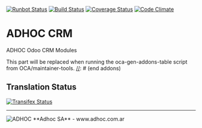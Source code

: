 [![Runbot Status](http://runbot.adhoc.com.ar/runbot/badge/flat/32/8.0.svg)](http://runbot.adhoc.com.ar/runbot/repo/github-com-ingadhoc-crm-32)
[![Build Status](https://travis-ci.org/ingadhoc/crm.svg?branch=8.0)](https://travis-ci.org/ingadhoc/crm)
[![Coverage Status](https://coveralls.io/repos/ingadhoc/crm/badge.png?branch=8.0)](https://coveralls.io/r/ingadhoc/crm?branch=8.0)
[![Code Climate](https://codeclimate.com/github/ingadhoc/crm/badges/gpa.svg)](https://codeclimate.com/github/ingadhoc/crm)

# ADHOC CRM

ADHOC Odoo CRM Modules

[//]: # (addons)
This part will be replaced when running the oca-gen-addons-table script from OCA/maintainer-tools.
[//]: # (end addons)

Translation Status
------------------
[![Transifex Status](https://www.transifex.com/projects/p/ingadhoc-crm-8-0/chart/image_png)](https://www.transifex.com/projects/p/ingadhoc-crm-8-0)

----

<img alt="ADHOC" src="http://fotos.subefotos.com/83fed853c1e15a8023b86b2b22d6145bo.png" />
**Adhoc SA** - www.adhoc.com.ar
